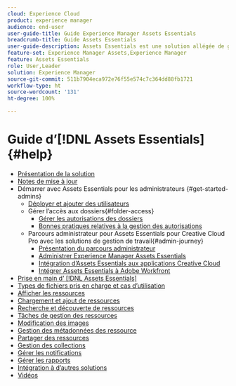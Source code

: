 ```yaml
---
cloud: Experience Cloud
product: experience manager
audience: end-user
user-guide-title: Guide Experience Manager Assets Essentials
breadcrumb-title: Guide Assets Essentials
user-guide-description: Assets Essentials est une solution allégée de gestion des ressources qui fonctionne dans d’autres applications Experience Cloud.
feature-set: Experience Manager Assets,Experience Manager
feature: Assets Essentials
role: User,Leader
solution: Experience Manager
source-git-commit: 511b7904eca972e76f55e574c7c364dd88fb1721
workflow-type: ht
source-wordcount: '131'
ht-degree: 100%

---
```



# Guide d’[!DNL Assets Essentials] {#help}

+ [Présentation de la solution](introduction.md)
+ [Notes de mise à jour](release-notes.md)
+ Démarrer avec Assets Essentials pour les administrateurs {#get-started-admins}
   + [Déployer et ajouter des utilisateurs](deploy-administer.md)
   + Gérer l’accès aux dossiers{#folder-access}
      + [Gérer les autorisations des dossiers](manage-permissions.md)
      + [Bonnes pratiques relatives à la gestion des autorisations](permission-management-best-practices.md)
   + Parcours administrateur pour Assets Essentials pour Creative Cloud Pro avec les solutions de gestion de travail{#admin-journey}
      + [Présentation du parcours administrateur](assets-essentials-cc-pro-work-management-admin-journey.md)
      + [Administrer Experience Manager Assets Essentials](adminster-aem-assets-essentials.md)
      + [Intégration d’Assets Essentials aux applications Creative Cloud](integrate-assets-essentials-creative-cloud.md)
      + [Intégrer Assets Essentials à Adobe Workfront](integrate-assets-essentials-workfront.md)
+ [Prise en main d’ [!DNL Assets Essentials]](get-started.md)
+ [Types de fichiers pris en charge et cas d’utilisation](supported-file-formats.md)
+ [Afficher les ressources](navigate-view.md)
+ [Chargement et ajout de ressources](add-delete.md)
+ [Recherche et découverte de ressources](search.md)
+ [Tâches de gestion des ressources](manage-organize.md)
+ [Modification des images](edit-images.md)
+ [Gestion des métadonnées des ressource](metadata.md)
+ [Partager des ressources](share-links-for-assets.md)
+ [Gestion des collections](manage-collections.md)
+ [Gérer les notifications](manage-notifications.md)
+ [Gérer les rapports](manage-reports.md)
+ [Intégration à d’autres solutions](integration.md)
+ [Vidéos](https://experienceleague.adobe.com/docs/experience-manager-learn/assets-essentials/overview.html?lang=fr)
